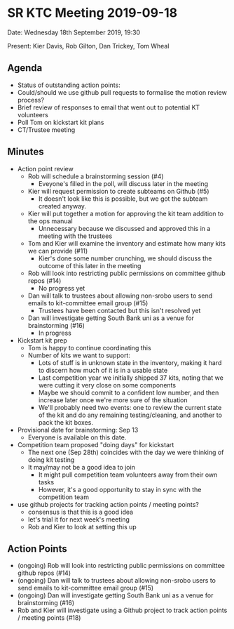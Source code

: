 # SR KTC Meeting 2019-09-18

Date: Wednesday 18th September 2019, 19:30

Present: Kier Davis, Rob Gilton, Dan Trickey, Tom Wheal

## Agenda

* Status of outstanding action points:
* Could/should we use github pull requests to formalise the motion review process?
* Brief review of responses to email that went out to potential KT volunteers
* Poll Tom on kickstart kit plans
* CT/Trustee meeting

## Minutes

* Action point review
    * Rob will schedule a brainstorming session (#4)
        * Eveyone's filled in the poll, will discuss later in the meeting
    * Kier will request permission to create subteams on Github (#5)
        * It doesn't look like this is possible, but we got the subteam created anyway.
    * Kier will put together a motion for approving the kit team addition to the ops manual
        * Unnecessary because we discussed and approved this in a meeting with the trustees
    * Tom and Kier will examine the inventory and estimate how many kits we can provide (#11)
        * Kier's done some number crunching, we should discuss the outcome of this later in the meeting
    * Rob will look into restricting public permissions on committee github repos (#14)
        * No progress yet
    * Dan will talk to trustees about allowing non-srobo users to send emails to kit-committee email group (#15)
        * Trustees have been contacted but this isn't resolved yet
    * Dan will investigate getting South Bank uni as a venue for brainstorming (#16)
        * In progress
* Kickstart kit prep
    * Tom is happy to continue coordinating this
    * Number of kits we want to support:
        * Lots of stuff is in unknown state in the inventory, making it hard to discern how much of it is in a usable state
        * Last competition year we initially shipped 37 kits, noting that we were cutting it very close on some components
        * Maybe we should commit to a confident low number, and then increase later once we're more sure of the situation
        * We'll probably need two events: one to review the current state of the kit and do any remaining testing/cleaning, and another to pack the kit boxes.
* Provisional date for brainstorming: Sep 13
    * Everyone is available on this date.
* Competition team proposed "doing days" for kickstart
    * The next one (Sep 28th) coincides with the day we were thinking of doing kit testing
    * It may/may not be a good idea to join
        * It might pull competition team volunteers away from their own tasks
        * However, it's a good opportunity to stay in sync with the competition team
* use github projects for tracking action points / meeting points?
    * consensus is that this is a good idea
    * let's trial it for next week's meeting
    * Rob and Kier to look at setting this up

## Action Points

* (ongoing) Rob will look into restricting public permissions on committee github repos (#14)
* (ongoing) Dan will talk to trustees about allowing non-srobo users to send emails to kit-committee email group (#15)
* (ongoing) Dan will investigate getting South Bank uni as a venue for brainstorming (#16)
* Rob and Kier will investigate using a Github project to track action points / meeting points (#18)
